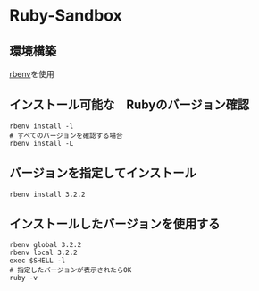 # Ruby-Sandbox

## 環境構築
[rbenv]()を使用

## インストール可能な　Rubyのバージョン確認
```shell
rbenv install -l
# すべてのバージョンを確認する場合
rbenv install -L
```

## バージョンを指定してインストール
```shell
rbenv install 3.2.2
```

## インストールしたバージョンを使用する
```shell
rbenv global 3.2.2
rbenv local 3.2.2
exec $SHELL -l
# 指定したバージョンが表示されたらOK
ruby -v
```
